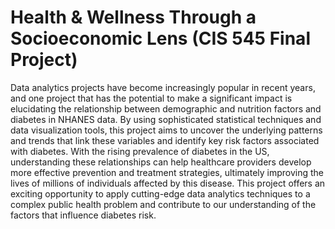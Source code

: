 # Health & Wellness Through a Socioeconomic Lens (CIS 545 Final Project)

Data analytics projects have become increasingly popular in recent years, and one project that has the potential to make a significant impact is elucidating the relationship between demographic and nutrition factors and diabetes in NHANES data. By using sophisticated statistical techniques and data visualization tools, this project aims to uncover the underlying patterns and trends that link these variables and identify key risk factors associated with diabetes. With the rising prevalence of diabetes in the US, understanding these relationships can help healthcare providers develop more effective prevention and treatment strategies, ultimately improving the lives of millions of individuals affected by this disease. This project offers an exciting opportunity to apply cutting-edge data analytics techniques to a complex public health problem and contribute to our understanding of the factors that influence diabetes risk.
